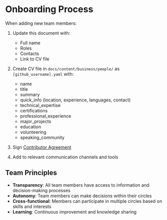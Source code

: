 # Onboarding Process

When adding new team members:

1. Update this document with:

   - Full name
   - Roles
   - Contacts
   - Link to CV file

2. Create CV file in `docs/content/business/people/` as `[github_username].yaml` with:

   - name
   - title
   - summary
   - quick_info (location, experience, languages, contact)
   - technical_expertise
   - certifications
   - professional_experience
   - major_projects
   - education
   - volunteering
   - speaking_community

3. Sign [Contributor Agreement](../agreements/contributor-agreement.md)

4. Add to relevant communication channels and tools

## Team Principles

- **Transparency**: All team members have access to information and decision-making processes
- **Autonomy**: Team members can make decisions within their circles
- **Cross-functional**: Members can participate in multiple circles based on skills and interests
- **Learning**: Continuous improvement and knowledge sharing
